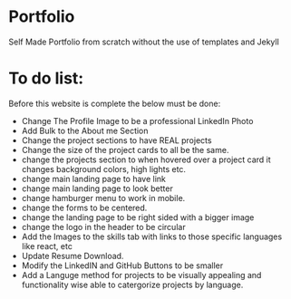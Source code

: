 # Portfolio
Self Made Portfolio from scratch without the use of templates and Jekyll


# To do list:
Before this website is complete the below must be done:
- Change The Profile Image to be a professional LinkedIn Photo
- Add Bulk to the About me Section
- Change the project sections to have REAL projects
- Change the size of the project cards to all be the same.
- change the projects section to when hovered over a project card it changes background colors, high lights etc.
- change main landing page to have link
- change main landing page to look better
- change hamburger menu to work in mobile.
- change the forms to be centered.
- change the landing page to be right sided with a bigger image
- change the logo in the header to be circular
- Add the Images to the skills tab with links to those specific languages like react, etc
- Update Resume Download.
- Modify the LinkedIN and GitHub Buttons to be smaller
- Add a Languge method for projects to be visually appealing and functionality wise able to catergorize projects by language.

